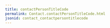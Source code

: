 ```yaml
---
title: contactPersonTitleCode
permalink: Contact.contactPersonTitleCode.html
jsonid: contact_contactpersontitlecode
---
```


